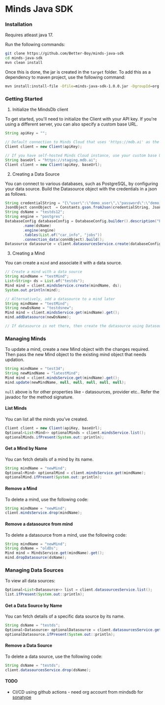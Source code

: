 # Minds Java SDK

### Installation

Requires atleast java 17.

Run the following commands:

```bash
git clone https://github.com/Better-Boy/minds-java-sdk
cd minds-java-sdk
mvn clean install
```

Once this is done, the jar is created in the `target` folder. To add this as a dependency to maven project, use the following command:

```bash
mvn install:install-file -Dfile=minds-java-sdk-1.0.0.jar -DgroupId=org.mindsdb.sdk -DartifactId=minds-java-sdk -Dversion=1.0.0 -Dpackaging=jar
```


### Getting Started

1. Initialize the MindsDb client

To get started, you'll need to initialize the Client with your API key. If you're using a different server, you can also specify a custom base URL.

```java
String apiKey = "";

// Default connection to Minds Cloud that uses 'https://mdb.ai' as the base URL
Client client = new Client(apiKey);

// If you have self-hosted Minds Cloud instance, use your custom base URL
String baseUrl = "https://staging.mdb.ai";
Client client = new Client(apiKey, baseUrl);
```


2. Creating a Data Source

You can connect to various databases, such as PostgreSQL, by configuring your data source. Build the Datasource object with the credentials in a json as follows.

```java
String credentialString = "{\"user\":\"demo_user\",\"password\":\"demo_password\",\"host\":\"samples.mindsdb.com\",\"port\":5432,\"database\":\"demo\",\"schema\":\"demo_data\"}";
JsonObject connObject  = Constants.gson.fromJson(credentialString, JsonObject.class);
String dsName = "testds12";
String engine = "postgres";
DatabaseConfig databaseConfig = DatabaseConfig.builder().description("Postgres database")
        .name(dsName)
        .engine(engine)
        .tables(List.of("car_info", "jobs"))
        .connection_data(connObject).build();
Datasource datasource = client.datasourcesService.create(databaseConfig);
```

3. Creating a Mind

You can create a `mind` and associate it with a data source.

```java
// Create a mind with a data source
String mindName = "testMind";
List<String> ds = List.of("testds");
Mind mind = client.mindsService.create(mindName, ds);
System.out.println(mind);

// Alternatively, add a datasource to a mind later
String mindName = "testMind";
String newDsName = "testdsnew";
Mind mind = client.mindsService.get(mindName).get();
mind.addDatasource(newDsName);

// If datasource is not there, then create the datasource using DatasourcesService.create
```

### Managing Minds

To update a mind, create a new Mind object with the changes required. Then pass the new Mind object to the existing mind object that needs updation.

```java
String mindName = "test34";
String newMindName = "latestMind";
Mind mind = client.mindsService.get(mindName).get();
mind.update(newMindName, null, null, null, null, null);
```

`null` above is for other properties like - datasources, provider etc.. Refer the javadoc for the method signature.

#### List Minds

You can list all the minds you’ve created.

```java
Client client = new Client(apiKey, baseUrl);
Optional<List<Mind>> optionalMinds = client.mindsService.list();
optionalMinds.ifPresent(System.out::println);
```

#### Get a Mind by Name

You can fetch details of a mind by its name.

```java
String mindName = "newMind";
Optional<Mind> optionalMind = client.mindsService.get(mindName);
optionalMind.ifPresent(System.out::println);
```

#### Remove a Mind

To delete a mind, use the following code:

```java
String mindName = "newMind";
client.mindsService.drop(mindName);
```

#### Remove a datasource from mind

To delete a datasource from a mind, use the following code:

```java
String mindName = "newMind";
String dsName = "oldDs";
Mind mind = MindsService.get(mindName).get();
mind.dropDatasource(dsName);
```

### Managing Data Sources

To view all data sources:

```java
Optional<List<Datasource>> list = client.datasourcesService.list();
list.ifPresent(System.out::println);
```

#### Get a Data Source by Name

You can fetch details of a specific data source by its name.

```java
String dsName = "testds";
Optional<Datasource> optionalDatasource = client.datasourcesService.get(dsName);
optionalDatasource.ifPresent(System.out::println);
```

#### Remove a Data Source

To delete a data source, use the following code:

```java
String dsName = "testds";
client.datasourcesService.drop(dsName);
```

#### TODO

- CI/CD using github actions - need org account from mindsdb for [sonatype](https://central.sonatype.com/)
